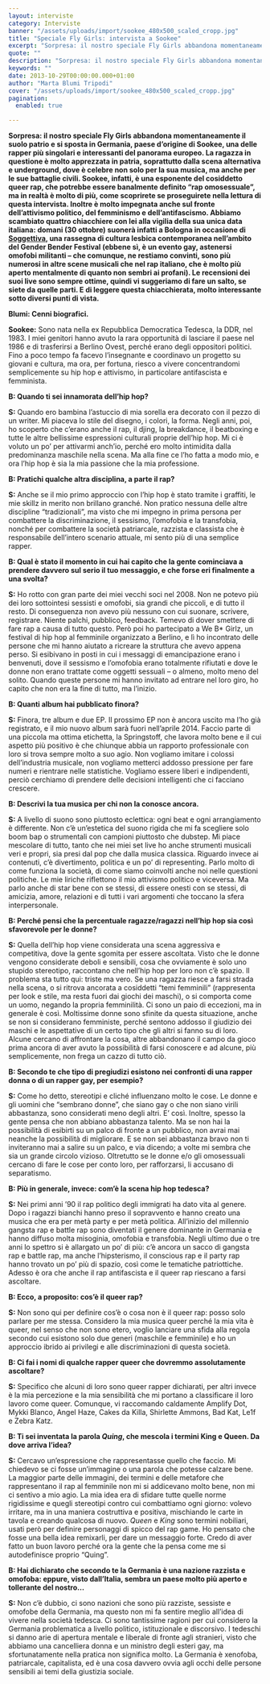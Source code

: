 ```yaml
---
layout: interviste
category: Interviste
banner: "/assets/uploads/import/sookee_480x500_scaled_cropp.jpg"
title: "Speciale Fly Girls: intervista a Sookee"
excerpt: "Sorpresa: il nostro speciale Fly Girls abbandona momentaneamente il suolo patrio e si sposta in Germania, paese d’origine di Sookee, una delle rapper più singolari e interessanti del panorama europeo. La ragazza in questione è molto apprezzata in patria, soprattutto dalla scena alternativa e underground, dove è celebre non solo per la sua musica, ma…"
quote: ""
description: "Sorpresa: il nostro speciale Fly Girls abbandona momentaneamente il suolo patrio e si sposta in Germania, paese d’origine di Sookee, una delle rapper più singolari e interessanti del panorama europeo. La ragazza in questione è molto apprezzata in patria, soprattutto dalla scena alternativa e underground, dove è celebre non solo per la sua musica, ma…"
keywords: ""
date: 2013-10-29T00:00:00.000+01:00
author: "Marta Blumi Tripodi"
cover: "/assets/uploads/import/sookee_480x500_scaled_cropp.jpg"
pagination:
  enabled: true

---
```


[](https://hotmc.com/speciale-fly-girls-intervista-a-sookee/sookee%5F480x500%5Fscaled%5Fcropp/)

**Sorpresa: il nostro speciale Fly Girls abbandona momentaneamente il suolo patrio e si sposta in Germania, paese d’origine di Sookee, una delle rapper più singolari e interessanti del panorama europeo. La ragazza in questione è molto apprezzata in patria, soprattutto dalla scena alternativa e underground, dove è celebre non solo per la sua musica, ma anche per le sue battaglie civili. Sookee, infatti, è una esponente del cosiddetto queer rap, che potrebbe essere banalmente definito “rap omosessuale”, ma in realtà è molto di più, come scoprirete se proseguirete nella lettura di questa intervista. Inoltre è molto impegnata anche sul fronte dell’attivismo politico, del femminismo e dell’antifascismo. Abbiamo scambiato quattro chiacchiere con lei alla vigilia della sua unica data italiana: domani (30 ottobre) suonerà infatti a Bologna in occasione di [Soggettiva](http://www.genderbender.it/ita/programma.asp?id=48 "http://www.genderbender.it/ita/programma.asp?id=48"), una rassegna di cultura lesbica contemporanea nell’ambito del Gender Bender Festival (ebbene sì, è un evento gay, astenersi omofobi militanti – che comunque, ne restiamo convinti, sono più numerosi in altre scene musicali che nel rap italiano, che è molto più aperto mentalmente di quanto non sembri ai profani). Le recensioni dei suoi live sono sempre ottime, quindi vi suggeriamo di fare un salto, se siete da quelle parti. E di leggere questa chiacchierata, molto interessante sotto diversi punti di vista.**

**Blumi: Cenni biografici.**

**Sookee:** Sono nata nella ex Repubblica Democratica Tedesca, la DDR, nel 1983\. I miei genitori hanno avuto la rara opportunità di lasciare il paese nel 1986 e di trasferirsi a Berlino Ovest, perché erano degli oppositori politici. Fino a poco tempo fa facevo l’insegnante e coordinavo un progetto su giovani e cultura, ma ora, per fortuna, riesco a vivere concentrandomi semplicemente su hip hop e attivismo, in particolare antifascista e femminista.

**B: Quando ti sei innamorata dell’hip hop?**

**S:** Quando ero bambina l’astuccio di mia sorella era decorato con il pezzo di un writer. Mi piaceva lo stile del disegno, i colori, la forma. Negli anni, poi, ho scoperto che c’erano anche il rap, il djing, la breakdance, il beatboxing e tutte le altre bellissime espressioni culturali proprie dell’hip hop. Mi ci è voluto un po’ per attivarmi anch’io, perché ero molto intimidita dalla predominanza maschile nella scena. Ma alla fine ce l’ho fatta a modo mio, e ora l’hip hop è sia la mia passione che la mia professione.

**B: Pratichi qualche altra disciplina, a parte il rap?**

**S:** Anche se il mio primo approccio con l’hip hop è stato tramite i graffiti, le mie skillz in merito non brillano granché. Non pratico nessuna delle altre discipline “tradizionali”, ma visto che mi impegno in prima persona per combattere la discriminazione, il sessismo, l’omofobia e la transfobia, nonché per combattere la società patriarcale, razzista e classista che è responsabile dell’intero scenario attuale, mi sento più di una semplice rapper.

**B: Qual è stato il momento in cui hai capito che la gente cominciava a prendere davvero sul serio il tuo messaggio, e che forse eri finalmente a una svolta?**

**S:** Ho rotto con gran parte dei miei vecchi soci nel 2008\. Non ne potevo più dei loro sottointesi sessisti e omofobi, sia grandi che piccoli, e di tutto il resto. Di conseguenza non avevo più nessuno con cui suonare, scrivere, registrare. Niente palchi, pubblico, feedback. Temevo di dover smettere di fare rap a causa di tutto questo. Però poi ho partecipato a We B\* Girlz, un festival di hip hop al femminile organizzato a Berlino, e lì ho incontrato delle persone che mi hanno aiutato a ricreare la struttura che avevo appena perso. Si esibivano in posti in cui i messaggi di emancipazione erano i benvenuti, dove il sessismo e l’omofobia erano totalmente rifiutati e dove le donne non erano trattate come oggetti sessuali – o almeno, molto meno del solito. Quando queste persone mi hanno invitato ad entrare nel loro giro, ho capito che non era la fine di tutto, ma l’inizio.

**B: Quanti album hai pubblicato finora?**

**S:** Finora, tre album e due EP. Il prossimo EP non è ancora uscito ma l’ho già registrato, e il mio nuovo album sarà fuori nell’aprile 2014\. Faccio parte di una piccola ma ottima etichetta, la Springstoff, che lavora molto bene e il cui aspetto più positivo è che chiunque abbia un rapporto professionale con loro si trova sempre molto a suo agio. Non vogliamo imitare i colossi dell’industria musicale, non vogliamo metterci addosso pressione per fare numeri e rientrare nelle statistiche. Vogliamo essere liberi e indipendenti, perciò cerchiamo di prendere delle decisioni intelligenti che ci facciano crescere.

**B: Descrivi la tua musica per chi non la conosce ancora.**

**S:** A livello di suono sono piuttosto eclettica: ogni beat e ogni arrangiamento è differente. Non c’è un’estetica del suono rigida che mi fa scegliere solo boom bap o strumentali con campioni piuttosto che dubstep. Mi piace mescolare di tutto, tanto che nei miei set live ho anche strumenti musicali veri e propri, sia presi dal pop che dalla musica classica. Riguardo invece ai contenuti, c’è divertimento, politica e un po’ di representing. Parlo molto di come funziona la società, di come siamo coinvolti anche noi nelle questioni politiche. Le mie liriche riflettono il mio attivismo politico e viceversa. Ma parlo anche di star bene con se stessi, di essere onesti con se stessi, di amicizia, amore, relazioni e di tutti i vari argomenti che toccano la sfera interpersonale.

**B: Perché pensi che la percentuale ragazze/ragazzi nell’hip hop sia così sfavorevole per le donne?**

**S:** Quella dell’hip hop viene considerata una scena aggressiva e competitiva, dove la gente sgomita per essere ascoltata. Visto che le donne vengono considerate deboli e sensibili, cosa che ovviamente è solo uno stupido stereotipo, raccontano che nell’hip hop per loro non c’è spazio. Il problema sta tutto qui: triste ma vero. Se una ragazza riesce a farsi strada nella scena, o si ritrova ancorata a cosiddetti “temi femminili” (rappresenta per look e stile, ma resta fuori dai giochi dei maschi), o si comporta come un uomo, negando la propria femminilità. Ci sono un paio di eccezioni, ma in generale è così. Moltissime donne sono sfinite da questa situazione, anche se non si considerano femministe, perché sentono addosso il giudizio dei maschi e le aspettative di un certo tipo che gli altri si fanno su di loro. Alcune cercano di affrontare la cosa, altre abbandonano il campo da gioco prima ancora di aver avuto la possibilità di farsi conoscere e ad alcune, più semplicemente, non frega un cazzo di tutto ciò.

**B: Secondo te che tipo di pregiudizi esistono nei confronti di una rapper donna o di un rapper gay, per esempio?**

**S:** Come ho detto, stereotipi e cliché influenzano molto le cose. Le donne e gli uomini che “sembrano donne”, che siano gay o che non siano virili abbastanza, sono considerati meno degli altri. E’ così. Inoltre, spesso la gente pensa che non abbiano abbastanza talento. Ma se non hai la possibilità di esibirti su un palco di fronte a un pubblico, non avrai mai neanche la possibilità di migliorare. E se non sei abbastanza bravo non ti inviteranno mai a salire su un palco, e via dicendo; a volte mi sembra che sia un grande circolo vizioso. Oltretutto se le donne e/o gli omosessuali cercano di fare le cose per conto loro, per rafforzarsi, li accusano di separatismo.

**B: Più in generale, invece: com’è la scena hip hop tedesca?**

**S:** Nei primi anni ’90 il rap politico degli immigrati ha dato vita al genere. Dopo i ragazzi bianchi hanno preso il sopravvento e hanno creato una musica che era per metà party e per metà politica. All’inizio del millennio gangsta rap e battle rap sono diventati il genere dominante in Germania e hanno diffuso molta misoginia, omofobia e transfobia. Negli ultimo due o tre anni lo spettro si è allargato un po’ di più: c’è ancora un sacco di gangsta rap e battle rap, ma anche l’hipsterismo, il conscious rap e il party rap hanno trovato un po’ più di spazio, così come le tematiche patriottiche. Adesso è ora che anche il rap antifascista e il queer rap riescano a farsi ascoltare.

**B: Ecco, a proposito: cos’è il queer rap?**

**S:** Non sono qui per definire cos’è o cosa non è il queer rap: posso solo parlare per me stessa. Considero la mia musica queer perché la mia vita è queer, nel senso che non sono etero, voglio lanciare una sfida alla regola secondo cui esistono solo due generi (maschile e femminile) e ho un approccio ibrido ai privilegi e alle discriminazioni di questa società.

**B: Ci fai i nomi di qualche rapper queer che dovremmo assolutamente ascoltare?**

**S:** Specifico che alcuni di loro sono queer rapper dichiarati, per altri invece è la mia percezione e la mia sensibilità che mi portano a classificare il loro lavoro come queer. Comunque, vi raccomando caldamente Amplify Dot, Mykki Blanco, Angel Haze, Cakes da Killa, Shirlette Ammons, Bad Kat, Le1f e Zebra Katz.

**B: Ti sei inventata la parola _Quing_, che mescola i termini King e Queen. Da dove arriva l’idea?**

**S:** Cercavo un’espressione che rappresentasse quello che faccio. Mi chiedevo se ci fosse un’immagine o una parola che potesse calzare bene. La maggior parte delle immagini, dei termini e delle metafore che rappresentano il rap al femminile non mi si addicevano molto bene, non mi ci sentivo a mio agio. La mia idea era di sfidare tutte quelle norme rigidissime e quegli stereotipi contro cui combattiamo ogni giorno: volevo irritare, ma in una maniera costruttiva e positiva, mischiando le carte in tavola e creando qualcosa di nuovo. _Queen_ e _King_ sono termini nobiliari, usati però per definire personaggi di spicco del rap game. Ho pensato che fosse una bella idea remixarli, per dare un messaggio forte. Credo di aver fatto un buon lavoro perché ora la gente che la pensa come me si autodefinisce proprio “Quing”.

**B: Hai dichiarato che secondo te la Germania è una nazione razzista e omofoba: eppure, visto dall’Italia, sembra un paese molto più aperto e tollerante del nostro…**

**S:** Non c’è dubbio, ci sono nazioni che sono più razziste, sessiste e omofobe della Germania, ma questo non mi fa sentire meglio all’idea di vivere nella società tedesca. Ci sono tantissime ragioni per cui considero la Germania problematica a livello politico, istituzionale e discorsivo. I tedeschi si danno arie di apertura mentale e liberale di fronte agli stranieri, visto che abbiamo una cancelliera donna e un ministro degli esteri gay, ma sfortunatamente nella pratica non significa molto. La Germania è xenofoba, patriarcale, capitalista, ed è una cosa davvero ovvia agli occhi delle persone sensibili ai temi della giustizia sociale.
